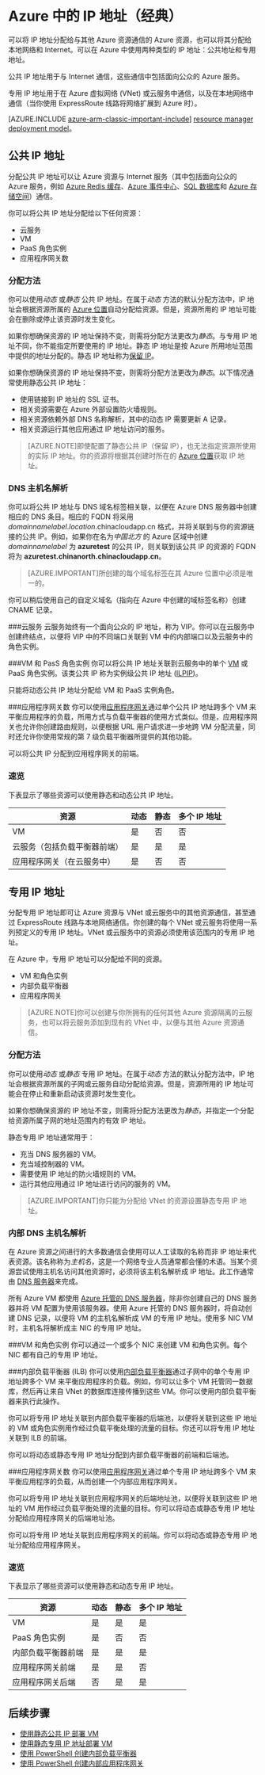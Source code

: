 <properties
   pageTitle="在 Azure 中实施公共 IP 和专用 IP 寻址（经典）| Windows Azure"
   description="了解如何在 Azure 中实施公共 IP 和专用 IP 寻址"
   services="virtual-network"
   documentationCenter="na"
   authors="telmosampaio"
   manager="carmonm"
   editor="tysonn" 
   tags="azure-service-management" />
<tags
	ms.service="virtual-network"
	ms.date="12/14/2015"
	wacn.date="01/14/2016"/>

# Azure 中的 IP 地址（经典）
可以将 IP 地址分配给与其他 Azure 资源通信的 Azure 资源，也可以将其分配给本地网络和 Internet。可以在 Azure 中使用两种类型的 IP 地址：公共地址和专用地址。

公共 IP 地址用于与 Internet 通信，这些通信中包括面向公众的 Azure 服务。

专用 IP 地址用于在 Azure 虚拟网络 (VNet) 或云服务中通信，以及在本地网络中通信（当你使用 ExpressRoute 线路将网络扩展到 Azure 时）。

[AZURE.INCLUDE [azure-arm-classic-important-include](../includes/learn-about-deployment-models-rm-include.md)] [resource manager deployment model](/documentation/articles/virtual-network-ip-addresses-overview-arm)。

## 公共 IP 地址
分配公共 IP 地址可以让 Azure 资源与 Internet 服务（其中包括面向公众的 Azure 服务，例如 [Azure Redis 缓存](/home/features/cache)、[Azure 事件中心](/home/features/event-hubs)、[SQL 数据库](/documentation/articles/sql-database-technical-overview)和 [Azure 存储空间](/documentation/articles/storage-introduction)）通信。

你可以将公共 IP 地址分配给以下任何资源：

- 云服务
- VM
- PaaS 角色实例
- 应用程序网关数

### 分配方法
你可以使用*动态* 或*静态* 公共 IP 地址。在属于*动态* 方法的默认分配方法中，IP 地址会根据资源所属的 [Azure 位置](https://www.microsoft.com/download/details.aspx?id=41653)自动分配给资源。但是，资源所用的 IP 地址可能会在删除或停止该资源时发生变化。

如果你想确保资源的 IP 地址保持不变，则需将分配方法更改为*静态*。与专用 IP 地址不同，你不能指定所要使用的 IP 地址。静态 IP 地址是按 Azure 所用地址范围中提供的地址分配的。静态 IP 地址称为[保留 IP](/documentation/articles/virtual-networks-reserved-public-ip)。

如果你想确保资源的 IP 地址保持不变，则需将分配方法更改为*静态*。以下情况通常使用静态公共 IP 地址：

- 使用链接到 IP 地址的 SSL 证书。
- 相关资源需要在 Azure 外部设置防火墙规则。
- 相关资源依赖外部 DNS 名称解析，其中的动态 IP 需要更新 A 记录。
- 相关资源运行其他应用通过 IP 地址访问的服务。

>[AZURE.NOTE]即使配置了静态公共 IP（保留 IP），也无法指定资源所使用的实际 IP 地址。你的资源将根据其创建时所在的 [Azure 位置](https://www.microsoft.com/download/details.aspx?id=41653)获取 IP 地址。

### DNS 主机名解析
你可以将公共 IP 地址与 DNS 域名标签相关联，以便在 Azure DNS 服务器中创建相应的 DNS 条目。相应的 FQDN 将采用 *domainnamelabel*.*location*.chinacloudapp.cn 格式，并将关联到与你的资源链接的公共 IP。例如，如果你在名为*中国北方* 的 Azure 区域中创建 *domainnamelabel* 为 **azuretest** 的公共 IP，则关联到该公共 IP 的资源的 FQDN 将为 **azuretest.chinanorth.chinacloudapp.cn**。

>[AZURE.IMPORTANT]所创建的每个域名标签在其 Azure 位置中必须是唯一的。

你可以稍后使用自己的自定义域名（指向在 Azure 中创建的域标签名称）创建 CNAME 记录。

###云服务 
云服务始终有一个面向公众的 IP 地址，称为 VIP。你可以在云服务中创建终结点，以便将 VIP 中的不同端口关联到 VM 中的内部端口以及云服务中的角色实例。

###VM 和 PasS 角色实例
你可以将公共 IP 地址关联到云服务中的单个 [VM](/documentation/articles/virtual-machines-about) 或 PaaS 角色实例。该类公共 IP 称为实例级公共 IP 地址 ([ILPIP](/documentation/articles/virtual-networks-instance-level-public-ip))。

只能将动态公共 IP 地址分配给 VM 和 PaaS 实例角色。

###应用程序网关数
你可以使用[应用程序网关](/documentation/articles/application-gateway-introduction)通过单个公共 IP 地址跨多个 VM 来平衡应用程序的负载，所用方式与负载平衡器的使用方式类似。但是，应用程序网关也允许你创建路由规则，以便根据 URL 用户请求进一步地跨 VM 分配流量，同时还允许你使用常规的第 7 级负载平衡器所提供的其他功能。

可以将公共 IP 分配到应用程序网关的前端。

### 速览
下表显示了哪些资源可以使用静态和动态公共 IP 地址。

|资源|动态|静态|多个 IP 地址|
|---|---|---|---|
|VM|是|否|否|
|云服务（包括负载平衡器前端）|是|是|是|
|应用程序网关（在云服务中）|是|否|否|

## 专用 IP 地址
分配专用 IP 地址即可让 Azure 资源与 VNet 或云服务中的其他资源通信，甚至通过 ExpressRoute 线路与本地网络通信。你创建的每个 VNet 或云服务将使用一系列预定义的专用 IP 地址。VNet 或云服务中的资源必须使用该范围内的专用 IP 地址。

在 Azure 中，专用 IP 地址可以分配给不同的资源。

- VM 和角色实例
- 内部负载平衡器
- 应用程序网关 

>[AZURE.NOTE]你可以创建与你所拥有的任何其他 Azure 资源隔离的云服务，也可以将云服务添加到现有的 VNet 中，以便与其他 Azure 资源通信。

### 分配方法
你可以使用*动态* 或*静态* 专用 IP 地址。在属于*动态* 方法的默认分配方法中，IP 地址会根据资源所属的子网或云服务自动分配给资源。但是，资源所用的 IP 地址可能会在停止和重新启动该资源时发生变化。

如果你想确保资源的 IP 地址不变，则需将分配方法更改为*静态*，并指定一个分配给资源所属子网的地址范围内的有效 IP 地址。

静态专用 IP 地址通常用于：

- 充当 DNS 服务器的 VM。
- 充当域控制器的 VM。
- 需要使用 IP 地址的防火墙规则的 VM。
- 运行其他应用通过 IP 地址进行访问的服务的 VM。

>[AZURE.IMPORTANT]你只能为分配给 VNet 的资源设置静态专用 IP 地址。

### 内部 DNS 主机名解析
在 Azure 资源之间进行的大多数通信会使用可以人工读取的名称而非 IP 地址来代表资源。该名称称为*主机名*，这是一个网络专业人员通常都会懂的术语。当某个资源尝试使用主机名访问其他资源时，必须将该主机名解析成 IP 地址。此工作通常由 [DNS 服务器](https://technet.microsoft.com/magazine/2005.01.howitworksdns.aspx)来完成。

所有 Azure VM 都使用 [Azure 托管的 DNS 服务器](/documentation/articles/virtual-networks-name-resolution-for-vms-and-role-instances#azure-provided-name-resolution)，除非你创建自己的 DNS 服务器并将 VM 配置为使用该服务器。使用 Azure 托管的 DNS 服务器时，将自动创建 DNS 记录，以便将 VM 的主机名解析成 VM 的专用 IP 地址。使用多 NIC VM 时，主机名将解析成主 NIC 的专用 IP 地址。

###VM 和角色实例
你可以通过一个或多个 NIC 来创建 VM 和角色实例。每个 NIC 都有自己的专用 IP 地址。

###内部负载平衡器 (ILB)
你可以使用[内部负载平衡器](/documentation/articles/load-balancer-internal-overview)通过子网中的单个专用 IP 地址跨多个 VM 来平衡应用程序的负载。例如，你可以让多个 VM 托管同一数据库，然后再让来自 VNet 的数据库连接传播到这些 VM。你可以使用内部负载平衡器来执行此操作。

你可以将专用 IP 地址关联到内部负载平衡器的后端池，以便将关联到这些 IP 地址的 VM 或角色实例用作经过负载平衡处理的流量的目标。你还可以将专用 IP 地址关联到 ILB 的前端。

你可以将动态或静态专用 IP 地址分配到内部负载平衡器的前端和后端池。

###应用程序网关数
你可以使用[应用程序网关](/documentation/articles/application-gateway-introduction)通过单个专用 IP 地址跨多个 VM 来平衡应用程序的负载，从而创建一个内部应用程序网关。

你可以将专用 IP 地址关联到应用程序网关的后端地址池，以便将关联到这些 IP 地址的 VM 用作经过负载平衡处理的流量的目标。你可以将动态或静态专用 IP 地址分配给应用程序网关的后端地址池。

你可以将专用 IP 地址关联到应用程序网关的前端。你可以将动态或静态专用 IP 地址分配给应用程序网关。

### 速览
下表显示了哪些资源可以使用静态和动态专用 IP 地址。

|资源|动态|静态|多个 IP 地址|
|---|---|---|---|
|VM|是|是|是|
|PaaS 角色实例|是|否|否|
|内部负载平衡器前端|是|是|是|
|应用程序网关前端|是|是|否|
|应用程序网关后端|否|是|是|

## 后续步骤

- [使用静态公共 IP 部署 VM](/documentation/articles/virtual-network-deploy-static-pip-classic-ps)
- [使用静态专用 IP 地址部署 VM](/documentation/articles/virtual-networks-static-private-ip-classic-pportal)
- [使用 PowerShell 创建内部负载平衡器](/documentation/articles/load-balancer-get-started-ilb-classic-ps)
- [使用 PowerShell 创建内部应用程序网关](/documentation/articles/application-gateway-create-gateway)

<!---HONumber=Mooncake_0104_2016-->
